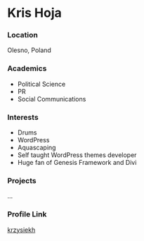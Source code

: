 # Kris Hoja

### Location

Olesno, Poland

### Academics

- Political Science
- PR
- Social Communications

### Interests

- Drums
- WordPress
- Aquascaping
- Self taught WordPress themes developer
- Huge fan of Genesis Framework and Divi

### Projects

...

### Profile Link

[krzysiekh](https://github.com/krzysiekh)
